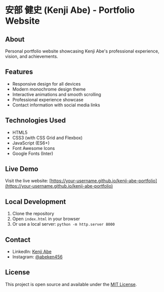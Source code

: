 # 安部 健史 (Kenji Abe) - Portfolio Website

## About
Personal portfolio website showcasing Kenji Abe's professional experience, vision, and achievements.

## Features
- Responsive design for all devices
- Modern monochrome design theme
- Interactive animations and smooth scrolling
- Professional experience showcase
- Contact information with social media links

## Technologies Used
- HTML5
- CSS3 (with CSS Grid and Flexbox)
- JavaScript (ES6+)
- Font Awesome Icons
- Google Fonts (Inter)

## Live Demo
Visit the live website: [https://your-username.github.io/kenji-abe-portfolio](https://your-username.github.io/kenji-abe-portfolio)

## Local Development
1. Clone the repository
2. Open `index.html` in your browser
3. Or use a local server: `python -m http.server 8000`

## Contact
- LinkedIn: [Kenji Abe](https://www.linkedin.com/in/kenji-abe-645376318/)
- Instagram: [@abeken456](https://www.instagram.com/abeken456/)

## License
This project is open source and available under the [MIT License](LICENSE). 